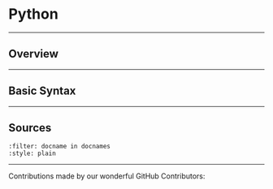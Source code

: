 # Python

---

## Overview

---

## Basic Syntax

---

## Sources

```{bibliography} references.bib
:filter: docname in docnames
:style: plain
```

---

Contributions made by our wonderful GitHub Contributors: 